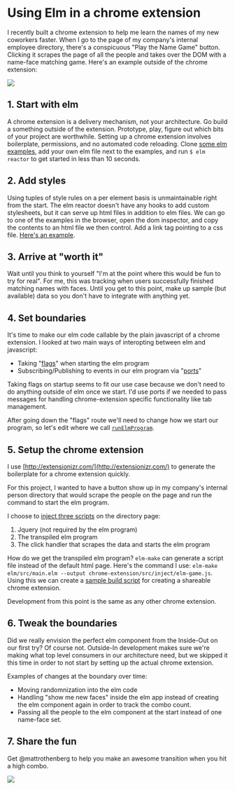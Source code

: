 # Using Elm in a chrome extension

I recently built a chrome extension to help me learn the names of my new coworkers faster. When I go to the page of my company's internal employee directory, there's a conspicuous "Play the Name Game" button. Clicking it scrapes the page of all the people and takes over the DOM with a name-face matching game. Here's an example outside of the chrome extension:

![](http://i.imgur.com/FE8Y3TW.gif)

## 1. Start with elm

A chrome extension is a delivery mechanism, not your architecture. Go build a something outside of the extension. Prototype, play, figure out which bits of your project are worthwhile. Setting up a chrome extension involves boilerplate, permissions, and no automated code reloading. Clone [some elm examples](https://github.com/evancz/elm-architecture-tutorial), add your own elm file next to the examples, and run `$ elm reactor` to get started in less than 10 seconds.

## 2. Add styles

Using tuples of style rules on a per element basis is unmaintainable right from the start. The elm reactor doesn't have any hooks to add custom stylesheets, but it can serve up html files in addition to elm files. We can go to one of the examples in the browser, open the dom inspector, and copy the contents to an html file we then control. Add a link tag pointing to a css file. [Here's an example](https://github.com/MarkyMarkMcDonald/name-face-game/blob/1e39899a6f1d0086a228723b113acb467a48bb84/examples/name-face-game.html#L6).

## 3. Arrive at "worth it"

Wait until you think to yourself "I'm at the point where this would be fun to try for real". For me, this was tracking when users successfully finished matching names with faces. Until you get to this point, make up sample (but available) data so you don't have to integrate with anything yet.

## 4. Set boundaries

It's time to make our elm code callable by the plain javascript of a chrome extension. I looked at two main ways of interopting between elm and javascript:

- Taking "[flags]()" when starting the elm program
- Subscribing/Publishing to events in our elm program via "[ports]()"

Taking flags on startup seems to fit our use case because we don't need to do anything outside of elm once we start. I'd use ports if we needed to pass messages for handling chrome-extension specific functionality like tab management.

After going down the "flags" route we'll need to change how we start our program, so let's edit where we call [`runElmProgram`](https://github.com/MarkyMarkMcDonald/name-face-game/blob/1e39899a6f1d0086a228723b113acb467a48bb84/examples/name-face-game.html#L25).

## 5. Setup the chrome extension

I use [http://extensionizr.com/](http://extensionizr.com/) to generate the boilerplate for a chrome extension quickly. 

For this project, I wanted to have a button show up in my company's internal person directory that would scrape the people on the page and run the command to start the elm program.

I choose to [inject three scripts](https://github.com/MarkyMarkMcDonald/name-face-game/blob/96d9a26/chrome-extension/manifest.json#L16) on the directory page:

1. Jquery (not required by the elm program)
2. The transpiled elm program
3. The click handler that scrapes the data and starts the elm program

How do we get the transpiled elm program? `elm-make` can generate a script file instead of the default html page. Here's the command I use: `elm-make elm/src/main.elm --output chrome-extension/src/inject/elm-game.js`. Using this we can create a [sample build script](https://github.com/MarkyMarkMcDonald/name-face-game/blob/96d9a26a0555e18a4a16d0b43b7db64bca307c2c/scripts/build) for creating a shareable chrome extension.

Development from this point is the same as any other chrome extension.

## 6. Tweak the boundaries

Did we really envision the perfect elm component from the Inside-Out on our first try? Of course not. Outside-In development makes sure we're making what top level consumers in our architecture need, but we skipped it this time in order to not start by setting up the actual chrome extension. 

Examples of changes at the boundary over time:

- Moving randomnization into the elm code
- Handling "show me new faces" inside the elm app instead of creating the elm component again in order to track the combo count.
- Passing all the people to the elm component at the start instead of one name-face set.

## 7. Share the fun

Get @mattrothenberg to help you make an awesome transition when you hit a high combo.

![](http://i.imgur.com/aHGBEx4.gif)